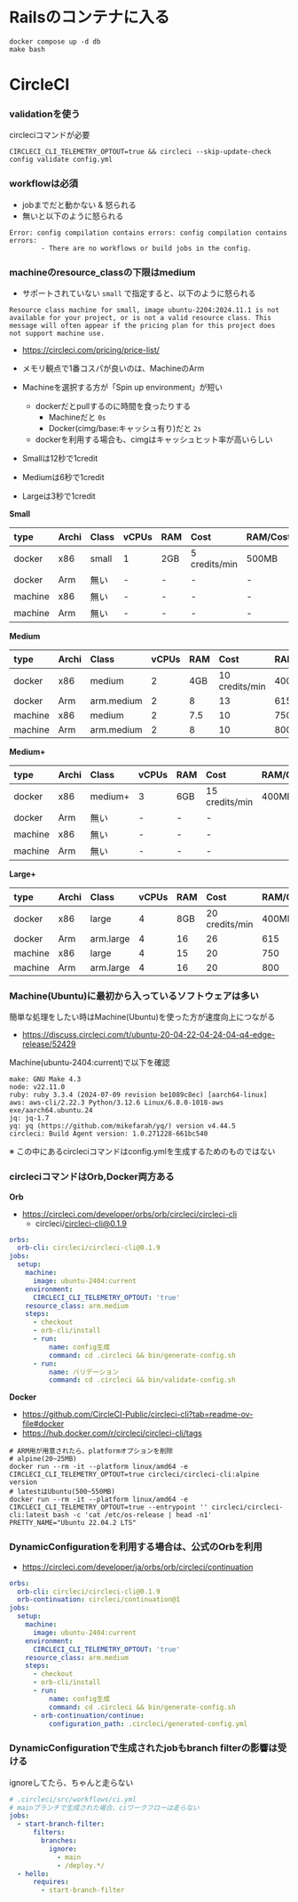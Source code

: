 # Railsのコンテナに入る

```shell
docker compose up -d db
make bash
```

# CircleCI

### validationを使う

circleciコマンドが必要

```shell
CIRCLECI_CLI_TELEMETRY_OPTOUT=true && circleci --skip-update-check config validate config.yml
```


### workflowは必須

- jobまでだと動かない & 怒られる
- 無いと以下のように怒られる

```shell
Error: config compilation contains errors: config compilation contains errors:
        - There are no workflows or build jobs in the config.
```

### machineのresource_classの下限はmedium

- サポートされていない `small` で指定すると、以下のように怒られる

```
Resource class machine for small, image ubuntu-2204:2024.11.1 is not available for your project, or is not a valid resource class. This message will often appear if the pricing plan for this project does not support machine use.
```

- https://circleci.com/pricing/price-list/
- メモリ観点で1番コスパが良いのは、MachineのArm
- Machineを選択する方が「Spin up environment」が短い
  - dockerだとpullするのに時間を食ったりする
    - Machineだと `0s`
    - Docker(cimg/base:キャッシュ有り)だと `2s`
  - dockerを利用する場合も、cimgはキャッシュヒット率が高いらしい

- Smallは12秒で1credit
- Mediumは6秒で1credit
- Largeは3秒で1credit

**Small**

| type    | Archi | Class | vCPUs | RAM | Cost          | RAM/Cost | 秒/credit |
|:--------|:------|:------|:------|:----|:--------------|:---------|:---------|
| docker  | x86   | small | 1     | 2GB | 5 credits/min | 500MB    | 12       |
| docker  | Arm   | 無い  | - | -   | -             | -        | -        |
| machine | x86   | 無い  | - | -   | -             | -        | -        |
| machine | Arm   | 無い  | - | -   | -             | -        | -        |

**Medium**

| type    | Archi | Class      | vCPUs | RAM | Cost           | RAM/Cost | 秒/credit |
|:--------|:------|:-----------|:------|:----|:---------------|:---------|:---------|
| docker  | x86   | medium     | 2     | 4GB | 10 credits/min | 400MB    | 6        |
| docker  | Arm   | arm.medium | 2 | 8   | 13             | 615      | 4.6      |
| machine | x86   | medium     | 2 | 7.5 | 10             | 750      | 6        |
| machine | Arm   | arm.medium | 2 | 8   | 10             | 800      | 6        |

**Medium+**

| type    | Archi | Class   | vCPUs | RAM | Cost           | RAM/Cost | 秒/credit |
|:--------|:------|:--------|:------|:----|:---------------|:---------|:---------|
| docker  | x86   | medium+ | 3     | 6GB | 15 credits/min | 400MB    | 4        |
| docker  | Arm   | 無い      | - | -   | -              |          | -        |
| machine | x86   | 無い      | - | -   | -              |          | -        |
| machine | Arm   | 無い      | - | -   | -              |          | -        |

**Large+**

| type    | Archi | Class     | vCPUs | RAM | Cost           | RAM/Cost | 秒/credit |
|:--------|:------|:----------|:------|:----|:---------------|:---------|:---------|
| docker  | x86   | large     | 4     | 8GB | 20 credits/min | 400MB    | 3        |
| docker  | Arm   | arm.large | 4 | 16  | 26             | 615      | 2.3      |
| machine | x86   | large     | 4 | 15  | 20             | 750      | 3        |
| machine | Arm   | arm.large | 4 | 16  | 20             | 800      | 3        |

### Machine(Ubuntu)に最初から入っているソフトウェアは多い

簡単な処理をしたい時はMachine(Ubuntu)を使った方が速度向上につながる

- https://discuss.circleci.com/t/ubuntu-20-04-22-04-24-04-q4-edge-release/52429

Machine(ubuntu-2404:current)で以下を確認

```
make: GNU Make 4.3
node: v22.11.0
ruby: ruby 3.3.4 (2024-07-09 revision be1089c8ec) [aarch64-linux]
aws: aws-cli/2.22.3 Python/3.12.6 Linux/6.8.0-1018-aws exe/aarch64.ubuntu.24
jq: jq-1.7
yq: yq (https://github.com/mikefarah/yq/) version v4.44.5
circleci: Build Agent version: 1.0.271228-661bc540
```

※ この中にあるcircleciコマンドはconfig.ymlを生成するためのものではない

### circleciコマンドはOrb,Docker両方ある

**Orb**
- https://circleci.com/developer/orbs/orb/circleci/circleci-cli
  - circleci/circleci-cli@0.1.9

```yaml
orbs:
  orb-cli: circleci/circleci-cli@0.1.9
jobs:
  setup:
    machine:
      image: ubuntu-2404:current
    environment:
      CIRCLECI_CLI_TELEMETRY_OPTOUT: 'true'
    resource_class: arm.medium
    steps:
      - checkout
      - orb-cli/install
      - run:
          name: config生成
          command: cd .circleci && bin/generate-config.sh
      - run:
          name: バリデーション
          command: cd .circleci && bin/validate-config.sh
```

**Docker**
- https://github.com/CircleCI-Public/circleci-cli?tab=readme-ov-file#docker
- https://hub.docker.com/r/circleci/circleci-cli/tags

```shell
# ARM用が用意されたら、platformオプションを削除
# alpine(20~25MB)
docker run --rm -it --platform linux/amd64 -e CIRCLECI_CLI_TELEMETRY_OPTOUT=true circleci/circleci-cli:alpine version
# latestはUbuntu(500~550MB)
docker run --rm -it --platform linux/amd64 -e CIRCLECI_CLI_TELEMETRY_OPTOUT=true --entrypoint '' circleci/circleci-cli:latest bash -c 'cat /etc/os-release | head -n1'
PRETTY_NAME="Ubuntu 22.04.2 LTS"
```

### DynamicConfigurationを利用する場合は、公式のOrbを利用

- https://circleci.com/developer/ja/orbs/orb/circleci/continuation

```yaml
orbs:
  orb-cli: circleci/circleci-cli@0.1.9
  orb-continuation: circleci/continuation@1
jobs:
  setup:
    machine:
      image: ubuntu-2404:current
    environment:
      CIRCLECI_CLI_TELEMETRY_OPTOUT: 'true'
    resource_class: arm.medium
    steps:
      - checkout
      - orb-cli/install
      - run:
          name: config生成
          command: cd .circleci && bin/generate-config.sh
      - orb-continuation/continue:
          configuration_path: .circleci/generated-config.yml
```

### DynamicConfigurationで生成されたjobもbranch filterの影響は受ける

ignoreしてたら、ちゃんと走らない

```yaml
# .circleci/src/workflows/ci.yml
# mainブランチで生成された場合、ciワークフローは走らない
jobs:
  - start-branch-filter:
      filters:
        branches:
          ignore:
            - main
            - /deploy.*/
  - hello:
      requires:
        - start-branch-filter
```
